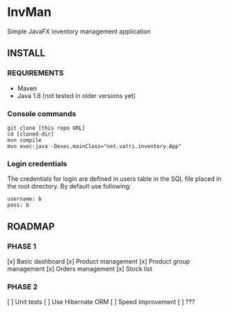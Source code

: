 # InvMan
Simple JavaFX inventory management application

## INSTALL

### REQUIREMENTS

- Maven
- Java 1.8 (not tested in older versions yet)

### Console commands

```
git clone [this repo URL]
cd [cloned-dir]
mvn compile
mvn exec:java -Dexec.mainClass="net.vatri.inventory.App"
```
### Login credentials

The credentials for login are defined in users table in the SQL file placed in the root directory.
By default use following:

```
username: b
pass: b
```
## ROADMAP

### PHASE 1

[x] Basic dashboard
[x] Product management
[x] Product group management
[x] Orders management
[x] Stock list

### PHASE 2

[ ] Unit tests
[ ] Use Hibernate ORM
[ ] Speed improvement
[ ] ???
